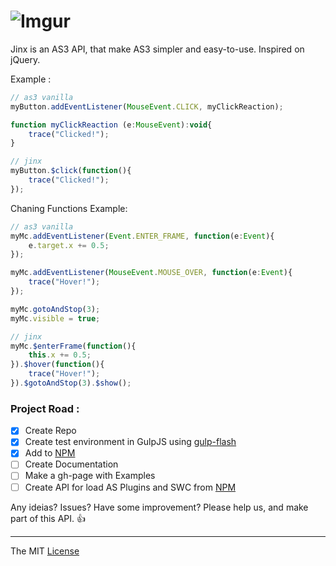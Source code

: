 # ![Imgur](http://i.imgur.com/FHjshUv.png)

Jinx is an AS3 API, that make AS3 simpler and easy-to-use. 
Inspired on jQuery.

Example :
```javascript
// as3 vanilla
myButton.addEventListener(MouseEvent.CLICK, myClickReaction);

function myClickReaction (e:MouseEvent):void{
	trace("Clicked!");
}

// jinx
myButton.$click(function(){
	trace("Clicked!");
});
```

Chaning Functions Example:
```javascript
// as3 vanilla
myMc.addEventListener(Event.ENTER_FRAME, function(e:Event){
	e.target.x += 0.5;
});

myMc.addEventListener(MouseEvent.MOUSE_OVER, function(e:Event){
	trace("Hover!");
});

myMc.gotoAndStop(3);
myMc.visible = true;

// jinx
myMc.$enterFrame(function(){
	this.x += 0.5;
}).$hover(function(){
	trace("Hover!");
}).$gotoAndStop(3).$show();

```

### Project Road : 

- [x] Create Repo
- [x] Create test environment in GulpJS using [gulp-flash](https://github.com/webcaetano/gulp-flash)
- [x] Add to [NPM](https://www.npmjs.com)
- [ ] Create Documentation
- [ ] Make a gh-page with Examples
- [ ] Create API for load AS Plugins and SWC from [NPM](https://www.npmjs.com)

Any ideias? Issues? Have some improvement? Please help us, and make part of this API. :+1:


---------------------------------

The MIT [License](https://raw.githubusercontent.com/webcaetano/jinx/master/LICENSE.md)
